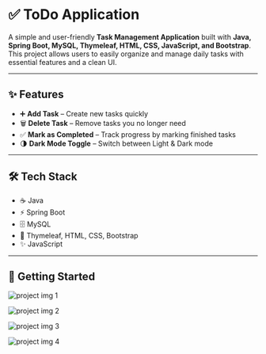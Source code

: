 # ✅ ToDo Application    

A simple and user-friendly **Task Management Application** built with **Java, Spring Boot, MySQL, Thymeleaf, HTML, CSS, JavaScript, and Bootstrap**.  
This project allows users to easily organize and manage daily tasks with essential features and a clean UI.  

---

## ✨ Features
- ➕ **Add Task** – Create new tasks quickly  
- 🗑️ **Delete Task** – Remove tasks you no longer need  
- ✅ **Mark as Completed** – Track progress by marking finished tasks  
- 🌗 **Dark Mode Toggle** – Switch between Light & Dark mode  

---

## 🛠️ Tech Stack
- ☕ Java  
- ⚡ Spring Boot  
- 🗄️ MySQL  
- 🎨 Thymeleaf, HTML, CSS, Bootstrap  
- ✨ JavaScript  

---

## 🚀 Getting Started
![project img 1](https://github.com/user-attachments/assets/9c612947-08e0-4275-ae91-4c5e6e2b8536)

![project img 2](https://github.com/user-attachments/assets/5b7bf7c2-4adb-4c66-bf65-2721125ad682)

![project img 3](https://github.com/user-attachments/assets/4f9e26bb-ad38-4751-ad82-1e9ccc66df46)

![project img 4](https://github.com/user-attachments/assets/b81403c5-38f8-4f05-ac5b-6cf277bb47ce)

